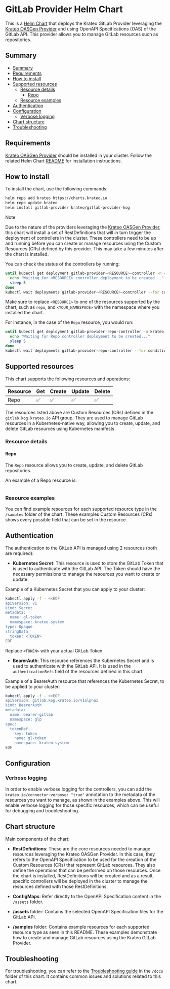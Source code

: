 # GitLab Provider Helm Chart

This is a [Helm Chart](https://helm.sh/docs/topics/charts/) that deploys the Krateo GitLab Provider leveraging the [Krateo OASGen Provider](https://github.com/krateoplatformops/oasgen-provider) and using OpenAPI Specifications (OAS) of the GitLab API.
This provider allows you to manage GitLab resources such as repositories.

## Summary

- [Summary](#summary)
- [Requirements](#requirements)
- [How to install](#how-to-install)
- [Supported resources](#supported-resources)
  - [Resource details](#resource-details)
    - [Repo](#repo)
  - [Resource examples](#resource-examples)
- [Authentication](#authentication)
- [Configuration](#configuration)
  - [Verbose logging](#verbose-logging)
- [Chart structure](#chart-structure)
- [Troubleshooting](#troubleshooting)

## Requirements

[Krateo OASGen Provider](https://github.com/krateoplatformops/oasgen-provider) should be installed in your cluster. Follow the related Helm Chart [README](https://github.com/krateoplatformops/oasgen-provider-chart) for installation instructions.

## How to install

To install the chart, use the following commands:

```sh
helm repo add krateo https://charts.krateo.io
helm repo update krateo
helm install gitlab-provider krateo/gitlab-provider-kog
```

> [!NOTE]
> Due to the nature of the providers leveraging the [Krateo OASGen Provider](https://github.com/krateoplatformops/oasgen-provider), this chart will install a set of RestDefinitions that will in turn trigger the deployment of controllers in the cluster. These controllers need to be up and running before you can create or manage resources using the Custom Resources (CRs) defined by this provider. This may take a few minutes after the chart is installed.

You can check the status of the controllers by running:
```sh
until kubectl get deployment gitlab-provider-<RESOURCE>-controller -n <YOUR_NAMESPACE> &>/dev/null; do
  echo "Waiting for <RESOURCE> controller deployment to be created..."
  sleep 5
done
kubectl wait deployments gitlab-provider-<RESOURCE>-controller --for condition=Available=True --namespace <YOUR_NAMESPACE> --timeout=300s
```

Make sure to replace `<RESOURCE>` to one of the resources supported by the chart, such as `repo`, and `<YOUR_NAMESPACE>` with the namespace where you installed the chart.

For instance, in the case of the `Repo` resource, you would run:
```sh
until kubectl get deployment gitlab-provider-repo-controller -n krateo-system &>/dev/null; do
  echo "Waiting for Repo controller deployment to be created..."
  sleep 5
done
kubectl wait deployments gitlab-provider-repo-controller --for condition=Available=True --namespace krateo-system --timeout=300s
```

## Supported resources

This chart supports the following resources and operations:

| Resource     | Get  | Create | Update | Delete |
|--------------|------|--------|--------|--------|
| Repo         | ✅   | ✅     | ✅     | ✅     |


The resources listed above are Custom Resources (CRs) defined in the `gitlab.kog.krateo.io` API group. They are used to manage GitLab resources in a Kubernetes-native way, allowing you to create, update, and delete GitLab resources using Kubernetes manifests.

### Resource details

#### Repo

The `Repo` resource allows you to create, update, and delete GitLab repositories.

An example of a Repo resource is:
```yaml

```

### Resource examples

You can find example resources for each supported resource type in the `/samples` folder of the chart.
These examples Custom Resources (CRs) shows every possible field that can be set in the resource.

## Authentication

The authentication to the GitLab API is managed using 2 resources (both are required):

- **Kubernetes Secret**: This resource is used to store the GitLab Token that is used to authenticate with the GitLab API. The Token should have the necessary permissions to manage the resources you want to create or update.

Example of a Kubernetes Secret that you can apply to your cluster:
```sh
kubectl apply -f - <<EOF
apiVersion: v1
kind: Secret
metadata:
  name: gl-token
  namespace: krateo-system
type: Opaque
stringData:
  token: <TOKEN>
EOF
```

Replace `<TOKEN>` with your actual GitLab Token.

- **BearerAuth**: This resource references the Kubernetes Secret and is used to authenticate with the GitLab API. It is used in the `authenticationRefs` field of the resources defined in this chart.

Example of a BearerAuth resource that references the Kubernetes Secret, to be applied to your cluster:
```sh
kubectl apply -f - <<EOF
apiVersion: gitlab.kog.krateo.io/v1alpha1
kind: BearerAuth
metadata:
  name: bearer-gitlab
  namespace: glp
spec:
  tokenRef:
    key: token
    name: gl-token
    namespace: krateo-system
EOF
```

## Configuration

### Verbose logging

In order to enable verbose logging for the controllers, you can add the `krateo.io/connector-verbose: "true"` annotation to the metadata of the resources you want to manage, as shown in the examples above. 
This will enable verbose logging for those specific resources, which can be useful for debugging and troubleshooting.

## Chart structure

Main components of the chart:

- **RestDefinitions**: These are the core resources needed to manage resources leveraging the Krateo OASGen Provider. In this case, they refers to the OpenAPI Specification to be used for the creation of the Custom Resources (CRs) that represent GitLab resources.
They also define the operations that can be performed on those resources. Once the chart is installed, RestDefinitions will be created and as a result, specific controllers will be deployed in the cluster to manage the resources defined with those RestDefinitions.

- **ConfigMaps**: Refer directly to the OpenAPI Specification content in the `/assets` folder.

- **/assets** folder: Contains the selected OpenAPI Specification files for the GitLab API.

- **/samples** folder: Contains example resources for each supported resource type as seen in this README. These examples demonstrate how to create and manage GitLab resources using the Krateo GitLab Provider.

## Troubleshooting

For troubleshooting, you can refer to the [Troubleshooting guide](./docs/troubleshooting.md) in the `/docs` folder of this chart. It contains common issues and solutions related to this chart.
